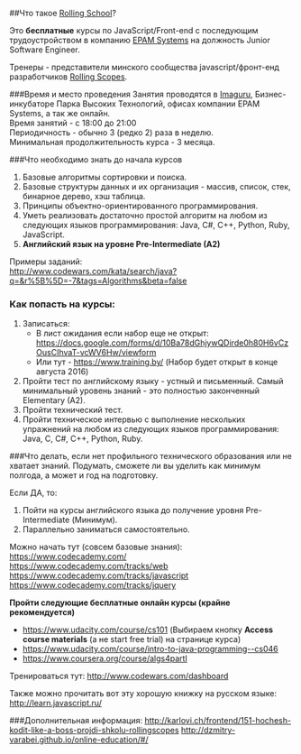 ##Что такое [Rolling School](https://school.rollingscopes.com/)? 

Это __бесплатные__ курсы по JavaScript/Front-end с последующим трудоустройством в компанию [EPAM Systems](http://www.epam.by/) на должность Junior Software Engineer. 

Тренеры - представители минского сообщества javascript/фронт-енд разработчиков [Rolling Scopes](http://rollingscopes.com/). 

###Время и место проведения
Занятия проводятся в [Imaguru](http://imaguru.co/ru), Бизнес-инкубаторе Парка Высоких Технологий, офисах компании EPAM Systems, а так же онлайн.  
Время занятий - с 18:00 до 21:00  
Периодичность - обычно 3 (редко 2) раза в неделю.  
Минимальная продолжительность курса - 3 месяца.

###Что необходимо знать до начала курсов
1. Базовые алгоритмы сортировки и поиска.
2. Базовые структуры данных и их организация - массив, список, стек, бинарное дерево, хэш таблица.
3. Принципы объектно-ориентированного программирования.
4. Уметь реализовать достаточно простой алгоритм на любом из следующих языков программирования: Java, C#, C++, Python, Ruby, JavaScript.
5. __Английский язык на уровне Pre-Intermediate (A2)__

Примеры заданий:  
http://www.codewars.com/kata/search/java?q=&r%5B%5D=-7&tags=Algorithms&beta=false

### Как попасть на курсы:

1. Записаться:
   - В лист ожидания если набор еще не открыт: https://docs.google.com/forms/d/10Ba78dGhjywQDirde0h80H6vCzOusCIhvaT-vcWV6Hw/viewform
   - Или тут - https://www.training.by/ (Набор будет открыт в конце августа 2016)
2. Пройти тест по английскому языку - устный и письменный. Самый минимальный уровень знаний - это полностью законченный Elementary (A2). 
3. Пройти технический тест.
4. Пройти техническое интервью с выполнение нескольких упражнений на любом из следующих языков программирования: Java, C, C#, C++, Python, Ruby.


###Что делать, если нет профильного технического образования или не хватает знаний.
Подумать, сможете ли вы уделить как минимум полгода, а может и год на подготовку.

Если ДА, то:  
1. Пойти на курсы английского языка до получение уровня Pre-Intermediate (Минимум).  
2. Параллельно заниматься самостоятельно.  

Можно начать тут (совсем базовые знания):   
https://www.codecademy.com/  
https://www.codecademy.com/tracks/web  
https://www.codecademy.com/tracks/javascript  
https://www.codecademy.com/tracks/jquery  

__Пройти следующие бесплатные онлайн курсы (крайне рекомендуется)__
- https://www.udacity.com/course/cs101 (Выбираем кнопку __Access course materials__ (а не start free trial) на странице курса)
- https://www.udacity.com/course/intro-to-java-programming--cs046
- https://www.coursera.org/course/algs4partI

Тренироваться тут: 
	http://www.codewars.com/dashboard

Также можно прочитать вот эту хорошую книжку на русском языке:
	http://learn.javascript.ru/

###Дополнительная информация:
http://karlovi.ch/frontend/151-hochesh-kodit-like-a-boss-projdi-shkolu-rollingscopes
http://dzmitry-varabei.github.io/online-education/#/

